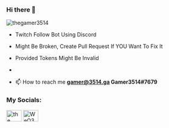 ### Hi there 👋


<p align="left"> <img src="https://komarev.com/ghpvc/?username=thegamer3514&label=Profile%20views&color=0e75b6&style=flat" alt="thegamer3514" /> </p>

- Twitch Follow Bot Using Discord

- Might Be Broken, Create Pull Request If YOU Want To Fix It

- Provided Tokens Might Be Invalid
- 
- 📫 How to reach me **gamer@3514.ga Gamer3514#7679**

<h3 align="left">My Socials:</h3>
<p align="left">
<a href="https://www.youtube.com/c/thegamer3514" target="blank"><img align="center" src="https://raw.githubusercontent.com/rahuldkjain/github-profile-readme-generator/master/src/images/icons/Social/youtube.svg" alt="the gamer3514" height="30" width="40" /></a>
<a href="https://discord.gg/WeQ3TpdfZM" target="blank"><img align="center" src="https://raw.githubusercontent.com/rahuldkjain/github-profile-readme-generator/master/src/images/icons/Social/discord.svg" alt="WeQ3TpdfZM" height="30" width="40" /></a>
</p>
